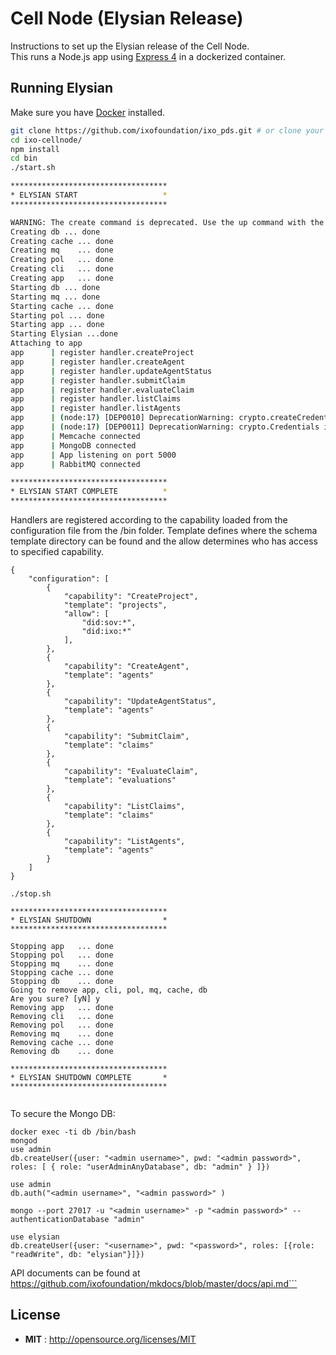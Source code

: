# Cell Node (Elysian Release)

Instructions to set up the Elysian release of the Cell Node.  
This runs a Node.js app using [Express 4](http://expressjs.com/) in a dockerized container.

## Running Elysian

Make sure you have [Docker](https://docker.com/) installed.

```sh
git clone https://github.com/ixofoundation/ixo_pds.git # or clone your own fork
cd ixo-cellnode/
npm install
cd bin
./start.sh

***********************************
* ELYSIAN START                   *
***********************************

WARNING: The create command is deprecated. Use the up command with the --no-start flag instead.
Creating db ... done
Creating cache ... done
Creating mq    ... done
Creating pol   ... done
Creating cli   ... done
Creating app   ... done
Starting db ... done
Starting mq ... done
Starting cache ... done
Starting pol ... done
Starting app ... done
Starting Elysian ...done
Attaching to app
app      | register handler.createProject
app      | register handler.createAgent
app      | register handler.updateAgentStatus
app      | register handler.submitClaim
app      | register handler.evaluateClaim
app      | register handler.listClaims
app      | register handler.listAgents
app      | (node:17) [DEP0010] DeprecationWarning: crypto.createCredentials is deprecated. Use tls.createSecureContext instead.
app      | (node:17) [DEP0011] DeprecationWarning: crypto.Credentials is deprecated. Use tls.SecureContext instead.
app      | Memcache connected
app      | MongoDB connected
app      | App listening on port 5000
app      | RabbitMQ connected

***********************************
* ELYSIAN START COMPLETE          *
***********************************

```

Handlers are registered according to the capability loaded from the configuration file from the /bin folder. Template defines where the schema template directory can be found and the allow determines who has access to specified capability.

```
{
	"configuration": [
		{
			"capability": "CreateProject",
			"template": "projects",
			"allow": [
				"did:sov:*",
				"did:ixo:*"
			],
		},
		{
			"capability": "CreateAgent",
			"template": "agents"
		},
		{
			"capability": "UpdateAgentStatus",
			"template": "agents"
		},
		{
			"capability": "SubmitClaim",
			"template": "claims"
		},
		{
			"capability": "EvaluateClaim",
			"template": "evaluations"
		},
		{
			"capability": "ListClaims",
			"template": "claims" 
		},
		{
			"capability": "ListAgents",
			"template": "agents" 
		}
	]
}
```

```
./stop.sh

***********************************
* ELYSIAN SHUTDOWN                *
***********************************

Stopping app   ... done
Stopping pol   ... done
Stopping mq    ... done
Stopping cache ... done
Stopping db    ... done
Going to remove app, cli, pol, mq, cache, db
Are you sure? [yN] y
Removing app   ... done
Removing cli   ... done
Removing pol   ... done
Removing mq    ... done
Removing cache ... done
Removing db    ... done

***********************************
* ELYSIAN SHUTDOWN COMPLETE       *
***********************************


```

To secure the Mongo DB:
```
docker exec -ti db /bin/bash
mongod
use admin
db.createUser({user: "<admin username>", pwd: "<admin password>", roles: [ { role: "userAdminAnyDatabase", db: "admin" } ]})

use admin
db.auth("<admin username>", "<admin password>" )

mongo --port 27017 -u "<admin username>" -p "<admin password>" --authenticationDatabase "admin"

use elysian
db.createUser({user: "<username>", pwd: "<password>", roles: [{role: "readWrite", db: "elysian"}]})
```

API documents can be found at https://github.com/ixofoundation/mkdocs/blob/master/docs/api.md```

## License

 - **MIT** : http://opensource.org/licenses/MIT


